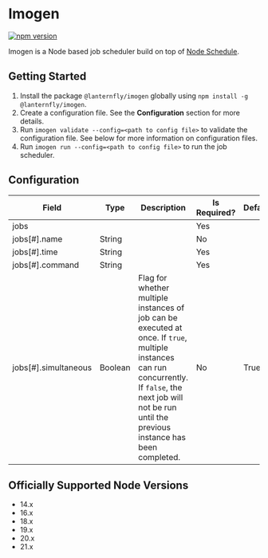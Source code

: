 # Imogen

[![npm version](https://img.shields.io/npm/v/@lanternfly/imogen.svg?style=flat)](https://www.npmjs.com/package/@lanternfly/imogen)

Imogen is a Node based job scheduler build on top of [Node Schedule](https://www.npmjs.com/package/node-schedule).

## Getting Started

1. Install the package `@lanternfly/imogen` globally using `npm install -g @lanternfly/imogen`.
2. Create a configuration file. See the **Configuration** section for more details.
3. Run `imogen validate --config=<path to config file>` to validate the configuration file. See below for more information on configuration files.
4. Run `imogen run --config=<path to config file>` to run the job scheduler.

## Configuration

| Field              | Type    | Description                                                                                                                                                                                                      | Is Required? | Default |
|--------------------|---------|------------------------------------------------------------------------------------------------------------------------------------------------------------------------------------------------------------------|--------------|---------|
| jobs               |         |                                                                                                                                                                                                                  | Yes          |         |
| jobs[#].name       | String  |                                                                                                                                                                                                                  | No           |         |
| jobs[#].time       | String  |                                                                                                                                                                                                                  | Yes          |         |
| jobs[#].command    | String  |                                                                                                                                                                                                                  | Yes          |         |
| jobs[#].simultaneous | Boolean | Flag for whether multiple instances of job can be executed at once. If `true`, multiple instances can run concurrently. If `false`, the next job will not be run until the previous instance has been completed. | No           | True    |

## Officially Supported Node Versions

- 14.x
- 16.x
- 18.x
- 19.x
- 20.x
- 21.x